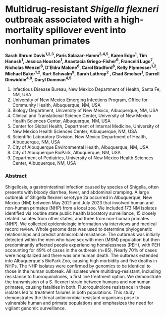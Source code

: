 # Multidrug-resistant _Shigella flexneri_ outbreak associated with a high-mortality spillover event into nonhuman primates

**Sarah Shrum Davis<sup>1,2,3</sup>, Paris Salazar-Hamm<sup>3,4,5</sup>, Karen Edge<sup>1</sup>, Tim Hanosh<sup>1</sup>, Jessica Houston<sup>1</sup>, Anastacia Griego-Fisher<sup>6</sup>, Francelli Lugo<sup>7</sup>, Nicholas Wenzel<sup>6</sup>, D’Eldra Malone<sup>6</sup>, Carol Bradford<sup>8</sup>, Kelly Plymesser<sup>1,2</sup>, Michael Baker<sup>1,2</sup>, Kurt Schwalm<sup>9</sup>, Sarah Lathrop<sup>2</sup> , Chad Smelser<sup>1</sup>, Darrell Dinwiddie<sup>4,9</sup>, Daryl Domman<sup>4,5</sup>**

1. Infectious Disease Bureau, New Mexico Department of Health, Santa Fe, NM, USA
2. University of New Mexico Emerging Infections Program, Office for Community Health, Albuquerque, NM, USA
3. Biology Department, University of New Mexico, Albuquerque, NM, USA
4. Clinical and Translational Science Center, University of New Mexico Health Sciences Center, Albuquerque, NM, USA
5. Center for Global Health, Department of Internal Medicine, University of New Mexico Health Sciences Center, Albuquerque, NM, USA
6. Scientific Laboratory Division, New Mexico Department of Health, Albuquerque, NM, USA
7. City of Albuquerque Environmental Health, Albuquerque, NM, USA
8. City of Albuquerque BioPark, Albuquerque, NM, USA
9. Department of Pediatrics, University of New Mexico Health Sciences Center, Albuquerque, NM, USA

### Abstract
Shigellosis, a gastrointestinal infection caused by species of Shigella, often presents with bloody diarrhea, fever, and abdominal cramping. A large outbreak of Shigella flexneri serotype 2a occurred in Albuquerque, New Mexico (NM) between May 2021 and July 2023 that involved human and non-human primates (NHP) from a local zoo. We included 173 NM isolates identified via routine state public health laboratory surveillance, 15 closely related isolates from other states, and three from non-human primates (NHP). We collected epidemiologic information via interviews and medical record review. Whole genome data was used to determine phylogenetic relationships and predict antimicrobial resistance. The outbreak was initially detected within the men who have sex with men (MSM) population but then predominantly affected people experiencing homelessness (PEH), with PEH accounting for 49% of cases in the outbreak (n=85). Nearly 70% of cases were hospitalized and there was one human death. The outbreak extended into Albuquerque's BioPark Zoo, causing high morbidity and five deaths in NHPs. The NHP isolates were confirmed by genomics to be identical to those in the human outbreak. All isolates were multidrug-resistant, including resistance to fluoroquinolones, a first line treatment option. We demonstrate the transmission of a S. flexneri strain between humans and nonhuman primates, causing fatalities in both. Fluoroquinolone resistance in these isolates led to treatment failures in both populations. This study demonstrates the threat antimicrobial resistant organisms pose to vulnerable human and primate populations and emphasizes the need for vigilant genomic surveillance.


